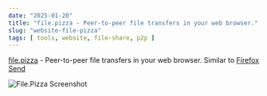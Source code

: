 ```yaml
---
date: "2025-01-20"
title: "file.pizza - Peer-to-peer file transfers in your web browser."
slug: "website-file-pizza"
tags: [ tools, website, file-share, p2p ]
---
```




[file.pizza][1] - Peer-to-peer file transfers in your web browser. Similar to [Firefox Send][2]

![File.Pizza Screenshot][3]



   [1]: https://file.pizza/
   [2]: /saves/repository-ffsend
   [3]: /saves/2025/01/images/file-pizza.png
